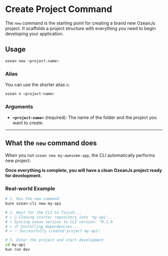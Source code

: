 # Create Project Command

The `new` command is the starting point for creating a brand new OzeanJs project. It scaffolds a project structure with everything you need to begin developing your application.

## Usage

```bash
ozean new <project-name>
```

### Alias

You can use the shorter alias `n`:

```bash
ozean n <project-name>
```

### Arguments

- **`<project-name>`** (required): The name of the folder and the project you want to create.

---

## What the `new` command does

When you run `ozean new my-awesome-app`, the CLI automatically performs new project.

**Once everything is complete, you will have a clean OzeanJs project ready for development.**

### Real-world Example

```bash
# 1. Run the new command
bunx ozean-cli new my-api

# 2. Wait for the CLI to finish...
# > 🌊 Cloning starter repository into 'my-api'...
# > Syncing ozean version to CLI version: ^0.1.0
# > 📦 Installing dependencies...
# > ✅ Successfully created project my-api!

# 3. Enter the project and start development
cd my-api
bun run dev
```
